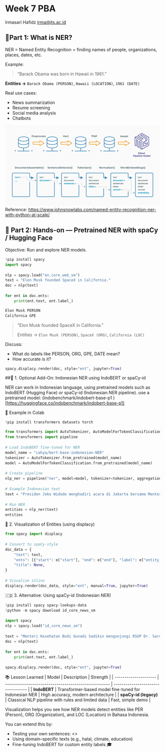 # Week 7 PBA
Irmasari Hafidz
irma@its.ac.id

## 🔹Part 1: What is NER?   
NER = Named Entity Recognition = finding names of people, organizations, places, dates, etc.

Example:
> “Barack Obama was born in Hawaii in 1961.”

**Entities →** `Barack Obama (PERSON)`, `Hawaii (LOCATION)`, `1961 (DATE)`


Real use cases:

- News summarization
- Resume screening
- Social media analysis
- Chatbots

![NER Visualization Architecture](https://github.com/irhafidz/PBA/blob/main/figure/img_2.png?raw=true)
Reference: https://www.johnsnowlabs.com/named-entity-recognition-ner-with-python-at-scale/

## 🔹 Part 2: Hands-on — Pretrained NER with spaCy / Hugging Face 
Objective: Run and explore NER models.

```python
!pip install spacy
import spacy

nlp = spacy.load("en_core_web_sm")
text = "Elon Musk founded SpaceX in California."
doc = nlp(text)

for ent in doc.ents:
    print(ent.text, ent.label_)

```
```python
Elon Musk PERSON
California GPE
```
> “Elon Musk founded SpaceX in California.”
> 
> Entities → `Elon Musk (PERSON)`, `SpaceX (ORG)`, `California (LOC)`

Discuss:
- What do labels like PERSON, ORG, GPE, DATE mean?
- How accurate is it?

```python
spacy.displacy.render(doc, style="ent", jupyter=True)
```
##💬 1. Optional Add-On: Indonesian NER using IndoBERT or spaCy-id

NER can work in Indonesian language, using pretrained models such as IndoBERT (Hugging Face) or spaCy-id (Indonesian NER pipeline).
use a pretrained model: (indobenchmark/indobert-base-p1 )[https://huggingface.co/indobenchmark/indobert-base-p1]

🧩 Example in Colab
```python
!pip install transformers datasets torch
```

```python
from transformers import AutoTokenizer, AutoModelForTokenClassification
from transformers import pipeline

# Load IndoBERT fine-tuned for NER
model_name = "cahya/bert-base-indonesian-NER"
tokenizer = AutoTokenizer.from_pretrained(model_name)
model = AutoModelForTokenClassification.from_pretrained(model_name)

# Create pipeline
nlp_ner = pipeline("ner", model=model, tokenizer=tokenizer, aggregation_strategy="simple")

# Example Indonesian text
text = "Presiden Joko Widodo menghadiri acara di Jakarta bersama Menteri Keuangan Sri Mulyani."

# Run NER
entities = nlp_ner(text)
entities

```
🧭 2. Visualization of Entities (using displacy)

```python
from spacy import displacy

# Convert to spaCy-style
doc_data = {
    "text": text,
    "ents": [{"start": e["start"], "end": e["end"], "label": e["entity_group"]} for e in entities],
    "title": None,
}

# Visualize inline
displacy.render(doc_data, style="ent", manual=True, jupyter=True)

```
🇮🇩 3. Alternative: Using spaCy-id (Indonesian NER)
```python
!pip install spacy spacy-lookups-data
!python -m spacy download id_core_news_sm

import spacy
nlp = spacy.load("id_core_news_sm")

text = "Menteri Kesehatan Budi Gunadi Sadikin mengunjungi RSUP Dr. Sardjito di Yogyakarta."
doc = nlp(text)

for ent in doc.ents:
    print(ent.text, ent.label_)

spacy.displacy.render(doc, style="ent", jupyter=True)

```

📚 Lesson Learned
| Model                 | Description                                           | Strength                           |
| --------------------- | ----------------------------------------------------- | ---------------------------------- |
| **IndoBERT**          | Transformer-based model fine-tuned for Indonesian NER | High accuracy, modern architecture |
| **spaCy-id (legacy)** | Classical NLP pipeline with rules and limited data    | Fast, simple demo                  |

Visualization helps you see how NER models detect entities like PER (Person), ORG (Organization), and LOC (Location) in Bahasa Indonesia.

You can extend this by:
- Testing your own sentences: <<buat text3="">>
- Using domain-specific texts (e.g., halal, climate, education)
- Fine-tuning IndoBERT for custom entity labels 🎓
